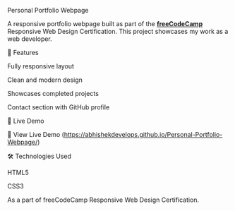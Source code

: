 Personal Portfolio Webpage

A responsive portfolio webpage built as part of the **[freeCodeCamp](https://www.freecodecamp.org/)** Responsive Web Design Certification. This project showcases my work as a web developer.

🌟 Features

Fully responsive layout

Clean and modern design

Showcases completed projects

Contact section with GitHub profile

📌 Live Demo

🔗 View Live Demo (https://abhishekdevelops.github.io/Personal-Portfolio-Webpage/)

🛠 Technologies Used

HTML5

CSS3


As a part of freeCodeCamp Responsive Web Design Certification.


